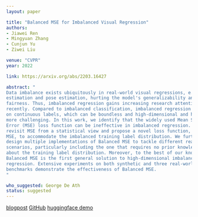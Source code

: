 ```yaml
---
layout: paper

title: "Balanced MSE for Imbalanced Visual Regression"
authors:
- Jiawei Ren
- Mingyuan Zhang
- Cunjun Yu
- Ziwei Liu

venue: "CVPR"
year: 2022

link: https://arxiv.org/abs/2203.16427

abstract: "
Data imbalance exists ubiquitously in real-world visual regressions, e.g., age
estimation and pose estimation, hurting the model's generalizability and
fairness. Thus, imbalanced regression gains increasing research attention
recently. Compared to imbalanced classification, imbalanced regression focuses
on continuous labels, which can be boundless and high-dimensional and hence
more challenging. In this work, we identify that the widely used Mean Square
Error (MSE) loss function can be ineffective in imbalanced regression. We
revisit MSE from a statistical view and propose a novel loss function, Balanced
MSE, to accommodate the imbalanced training label distribution. We further
design multiple implementations of Balanced MSE to tackle different real-world
scenarios, particularly including the one that requires no prior knowledge
about the training label distribution. Moreover, to the best of our knowledge,
Balanced MSE is the first general solution to high-dimensional imbalanced
regression. Extensive experiments on both synthetic and three real-world
benchmarks demonstrate the effectiveness of Balanced MSE.
"

who_suggested: George De Ath
status: suggested
---
```

[blogpost](https://copyfuture.com/blogs-details/202204291348298036)
[GitHub](https://github.com/jiawei-ren/BalancedMSE)
[huggingface demo](https://huggingface.co/spaces/jiawei011/Demo-Balanced-MSE)
